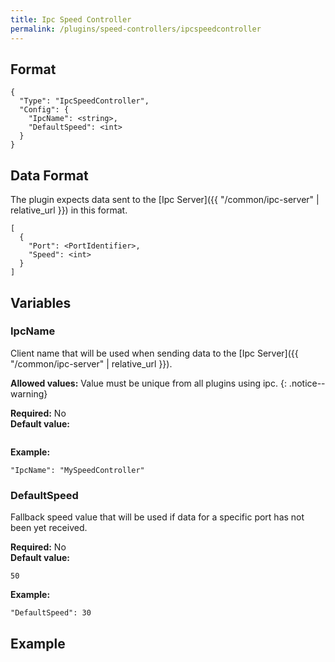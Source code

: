 ```yaml
---
title: Ipc Speed Controller
permalink: /plugins/speed-controllers/ipcspeedcontroller
---
```


## Format

~~~
{
  "Type": "IpcSpeedController",
  "Config": {
    "IpcName": <string>,
    "DefaultSpeed": <int>
  }
}
~~~

## Data Format

The plugin expects data sent to the [Ipc Server]({{ "/common/ipc-server" | relative_url }}) in this format.

~~~
[
  {
    "Port": <PortIdentifier>,
    "Speed": <int>
  }
]
~~~

## Variables

### IpcName
<div class="variable-block" markdown="block">

Client name that will be used when sending data to the [Ipc Server]({{ "/common/ipc-server" | relative_url }}).

**Allowed values:** Value must be unique from all plugins using ipc.
{: .notice--warning}

**Required:** No<br>
**Default value:**
~~~
~~~
**Example:**
~~~
"IpcName": "MySpeedController"
~~~

</div>

### DefaultSpeed
<div class="variable-block" markdown="block">

Fallback speed value that will be used if data for a specific port has not been yet received.

**Required:** No<br>
**Default value:**
~~~
50
~~~
**Example:**
~~~
"DefaultSpeed": 30
~~~

</div>

## Example

~~~
~~~